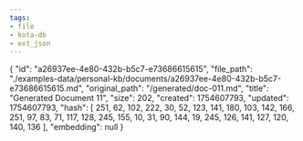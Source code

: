 ```yaml
---
tags:
- file
- kota-db
- ext_json
---
```

{
  "id": "a26937ee-4e80-432b-b5c7-e73686615615",
  "file_path": "./examples-data/personal-kb/documents/a26937ee-4e80-432b-b5c7-e73686615615.md",
  "original_path": "/generated/doc-011.md",
  "title": "Generated Document 11",
  "size": 202,
  "created": 1754607793,
  "updated": 1754607793,
  "hash": [
    251,
    62,
    102,
    222,
    30,
    52,
    123,
    141,
    180,
    103,
    142,
    166,
    251,
    97,
    83,
    71,
    117,
    128,
    245,
    155,
    10,
    31,
    90,
    144,
    19,
    245,
    126,
    141,
    127,
    120,
    140,
    136
  ],
  "embedding": null
}